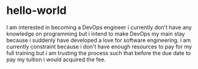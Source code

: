 # hello-world
I am interested in becoming a DevOps engineer
i currently don't have any knowledge on programming but i intend to make DevOps my main stay because i suddenly have developed a love for software engineering.
i am currently constraint because i don't have enough resources to pay for my full training but i am trusting the process such that before the due date to pay my tuition i would acquired the fee.
